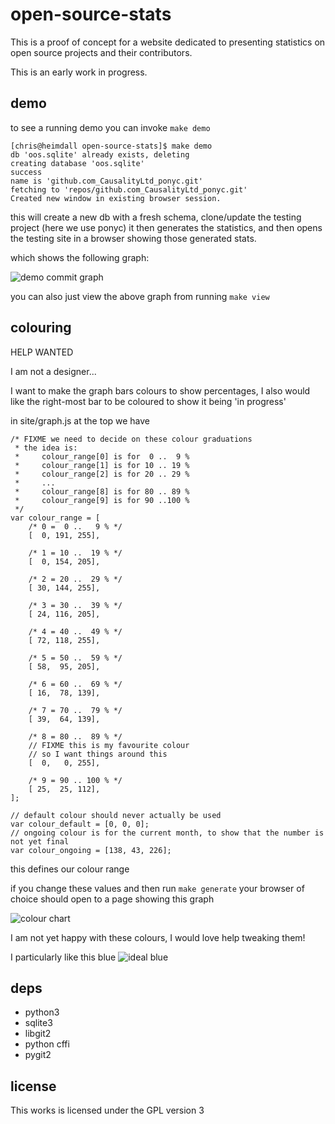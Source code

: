 open-source-stats
=================

This is a proof of concept for a website dedicated to presenting statistics on open source projects and their contributors.

This is an early work in progress.

demo
----

to see a running demo you can invoke `make demo`

    [chris@heimdall open-source-stats]$ make demo
    db 'oos.sqlite' already exists, deleting
    creating database 'oos.sqlite'
    success
    name is 'github.com_CausalityLtd_ponyc.git'
    fetching to 'repos/github.com_CausalityLtd_ponyc.git'
    Created new window in existing browser session.

this will create a new db with a fresh schema, clone/update the testing project (here we use ponyc)
it then generates the statistics, and then opens the testing site in a browser showing those generated stats.

which shows the following graph:

![demo commit graph](https://raw.githubusercontent.com/mkfifo/open-source-stats/master/resources/oos-demo.png )

you can also just view the above graph from running `make view`

colouring
---------

HELP WANTED

I am not a designer...

I want to make the graph bars colours to show percentages,
I also would like the right-most bar to be coloured to show it being 'in progress'

in site/graph.js at the top we have

    /* FIXME we need to decide on these colour graduations
     * the idea is:
     *     colour_range[0] is for  0 ..  9 %
     *     colour_range[1] is for 10 .. 19 %
     *     colour_range[2] is for 20 .. 29 %
     *     ...
     *     colour_range[8] is for 80 .. 89 %
     *     colour_range[9] is for 90 ..100 %
     */
    var colour_range = [
        /* 0 =  0 ..   9 % */
        [  0, 191, 255],

        /* 1 = 10 ..  19 % */
        [  0, 154, 205],

        /* 2 = 20 ..  29 % */
        [ 30, 144, 255],

        /* 3 = 30 ..  39 % */
        [ 24, 116, 205],

        /* 4 = 40 ..  49 % */
        [ 72, 118, 255],

        /* 5 = 50 ..  59 % */
        [ 58,  95, 205],

        /* 6 = 60 ..  69 % */
        [ 16,  78, 139],

        /* 7 = 70 ..  79 % */
        [ 39,  64, 139],

        /* 8 = 80 ..  89 % */
        // FIXME this is my favourite colour
        // so I want things around this
        [  0,   0, 255],

        /* 9 = 90 .. 100 % */
        [ 25,  25, 112],
    ];

    // default colour should never actually be used
    var colour_default = [0, 0, 0];
    // ongoing colour is for the current month, to show that the number is not yet final
    var colour_ongoing = [138, 43, 226];


this defines our colour range

if you change these values and then run `make generate` your browser of choice should open to a page showing this graph

![colour chart](https://raw.githubusercontent.com/mkfifo/open-source-stats/master/resources/colour_chart.png )

I am not yet happy with these colours, I would love help tweaking them!

I particularly like this blue
![ideal blue](https://raw.githubusercontent.com/mkfifo/open-source-stats/master/resources/ideal_blue.png )


deps
----

 * python3
 * sqlite3
 * libgit2
 * python cffi
 * pygit2

license
-------

This works is licensed under the GPL version 3


